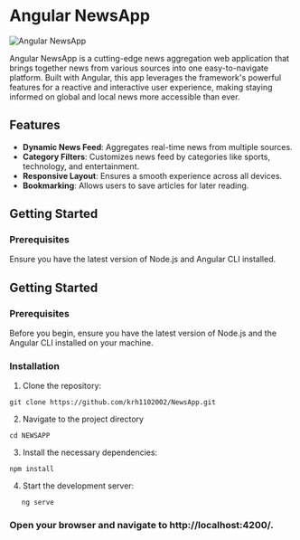 # Angular NewsApp

![Angular NewsApp](https://drive.google.com/file/d/1t4sscaI6ky0CAgbaWp2uc0E4xLeHy-SM/view?usp=sharing)

Angular NewsApp is a cutting-edge news aggregation web application that brings together news from various sources into one easy-to-navigate platform. Built with Angular, this app leverages the framework's powerful features for a reactive and interactive user experience, making staying informed on global and local news more accessible than ever.

## Features

- **Dynamic News Feed**: Aggregates real-time news from multiple sources.
- **Category Filters**: Customizes news feed by categories like sports, technology, and entertainment.
- **Responsive Layout**: Ensures a smooth experience across all devices.
- **Bookmarking**: Allows users to save articles for later reading.

## Getting Started

### Prerequisites

Ensure you have the latest version of Node.js and Angular CLI installed.

## Getting Started

### Prerequisites

Before you begin, ensure you have the latest version of Node.js and the Angular CLI installed on your machine.

### Installation

1. Clone the repository:

```shell
git clone https://github.com/krh1102002/NewsApp.git
```

2.  Navigate to the project directory

```shell
cd NEWSAPP
```

3. Install the necessary dependencies:

```shell
npm install

```

4. Start the development server:

```shell
   ng serve
```

### Open your browser and navigate to http://localhost:4200/.
